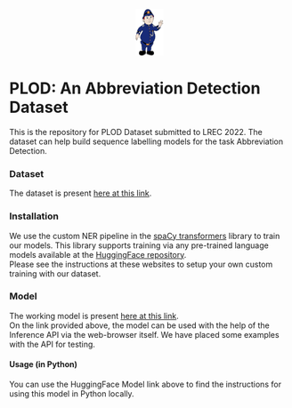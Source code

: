 <p align="center"><img src="./imgs/plod.png" alt="logo" width="50" height="84"/></p>

# PLOD: An Abbreviation Detection Dataset  

This is the repository for PLOD Dataset submitted to LREC 2022. The dataset can help build sequence labelling models for the task Abbreviation Detection. 
### Dataset
The dataset is present [here at this link](https://drive.google.com/drive/folders/1uI6V8-A1uoB05fUC2znrQLvHouMqUusK?usp=sharing).<br/>

### Installation
We use the custom NER pipeline in the [spaCy transformers](https://spacy.io/universe/project/spacy-transformers) library to train our models. This library supports training via any pre-trained language models available at the [HuggingFace repository](https://huggingface.co/).<br/>
Please see the instructions at these websites to setup your own custom training with our dataset.

### Model
The working model is present [here at this link](https://huggingface.co/surrey-nlp/en_abbreviation_detection_roberta_lar).<br/>
On the link provided above, the model can be used with the help of the Inference API via the web-browser itself. We have placed some examples with the API for testing.<br/>

#### Usage (in Python)
You can use the HuggingFace Model link above to find the instructions for using this model in Python locally. 





